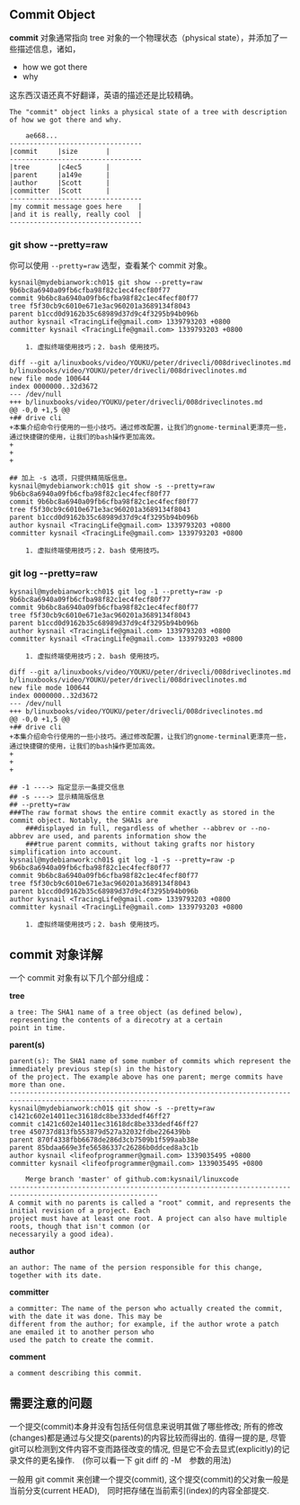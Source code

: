 ## Commit Object
**commit** 对象通常指向 tree 对象的一个物理状态（physical state），并添加了一些描述信息，诸如，

 * how we got there
 * why

这东西汉语还真不好翻译，英语的描述还是比较精确。

	The "commit" object links a physical state of a tree with description of how we got there and why.

		ae668...
	---------------------------------
	|commit		|size		|
	---------------------------------
	|tree		|c4ec5		|
	|parent		|a149e		|
	|author		|Scott		|
	|committer	|Scott		|
	---------------------------------
	|my commit message goes here	|
	|and it is really, really cool	|
	---------------------------------

### git show --pretty=raw
你可以使用 `--pretty=raw` 选型，查看某个 commit 对象。

	kysnail@mydebianwork:ch01$ git show --pretty=raw 9b6bc8a6940a09fb6cfba98f82c1ec4fecf80f77
	commit 9b6bc8a6940a09fb6cfba98f82c1ec4fecf80f77
	tree f5f30cb9c6010e671e3ac960201a3689134f8043
	parent b1ccd0d9162b35c68989d37d9c4f3295b94b096b
	author kysnail <TracingLife@gmail.com> 1339793203 +0800
	committer kysnail <TracingLife@gmail.com> 1339793203 +0800

	    1. 虚拟终端使用技巧；2. bash 使用技巧。

	diff --git a/linuxbooks/video/YOUKU/peter/drivecli/008driveclinotes.md b/linuxbooks/video/YOUKU/peter/drivecli/008driveclinotes.md
	new file mode 100644
	index 0000000..32d3672
	--- /dev/null
	+++ b/linuxbooks/video/YOUKU/peter/drivecli/008driveclinotes.md
	@@ -0,0 +1,5 @@
	+## drive cli
	+本集介绍命令行使用的一些小技巧。通过修改配置，让我们的gnome-terminal更漂亮一些，通过快捷键的使用，让我们的bash操作更加高效。
	+
	+
	+

	## 加上 -s 选项，只提供精简版信息。
	kysnail@mydebianwork:ch01$ git show -s --pretty=raw 9b6bc8a6940a09fb6cfba98f82c1ec4fecf80f77
	commit 9b6bc8a6940a09fb6cfba98f82c1ec4fecf80f77
	tree f5f30cb9c6010e671e3ac960201a3689134f8043
	parent b1ccd0d9162b35c68989d37d9c4f3295b94b096b
	author kysnail <TracingLife@gmail.com> 1339793203 +0800
	committer kysnail <TracingLife@gmail.com> 1339793203 +0800

	    1. 虚拟终端使用技巧；2. bash 使用技巧。

### git log --pretty=raw

	kysnail@mydebianwork:ch01$ git log -1 --pretty=raw -p 9b6bc8a6940a09fb6cfba98f82c1ec4fecf80f77
	commit 9b6bc8a6940a09fb6cfba98f82c1ec4fecf80f77
	tree f5f30cb9c6010e671e3ac960201a3689134f8043
	parent b1ccd0d9162b35c68989d37d9c4f3295b94b096b
	author kysnail <TracingLife@gmail.com> 1339793203 +0800
	committer kysnail <TracingLife@gmail.com> 1339793203 +0800

	    1. 虚拟终端使用技巧；2. bash 使用技巧。

	diff --git a/linuxbooks/video/YOUKU/peter/drivecli/008driveclinotes.md b/linuxbooks/video/YOUKU/peter/drivecli/008driveclinotes.md
	new file mode 100644
	index 0000000..32d3672
	--- /dev/null
	+++ b/linuxbooks/video/YOUKU/peter/drivecli/008driveclinotes.md
	@@ -0,0 +1,5 @@
	+## drive cli
	+本集介绍命令行使用的一些小技巧。通过修改配置，让我们的gnome-terminal更漂亮一些，通过快捷键的使用，让我们的bash操作更加高效。
	+
	+
	+

	## -1 ----> 指定显示一条提交信息
	## -s ----> 显示精简版信息
	## --pretty=raw
	###The raw format shows the entire commit exactly as stored in the commit object. Notably, the SHA1s are
        ###displayed in full, regardless of whether --abbrev or --no-abbrev are used, and parents information show the
        ###true parent commits, without taking grafts nor history simplification into account.
	kysnail@mydebianwork:ch01$ git log -1 -s --pretty=raw -p 9b6bc8a6940a09fb6cfba98f82c1ec4fecf80f77
	commit 9b6bc8a6940a09fb6cfba98f82c1ec4fecf80f77
	tree f5f30cb9c6010e671e3ac960201a3689134f8043
	parent b1ccd0d9162b35c68989d37d9c4f3295b94b096b
	author kysnail <TracingLife@gmail.com> 1339793203 +0800
	committer kysnail <TracingLife@gmail.com> 1339793203 +0800

	    1. 虚拟终端使用技巧；2. bash 使用技巧。

## commit 对象详解
一个 commit 对象有以下几个部分组成：

**tree**

	a tree: The SHA1 name of a tree object (as defined below), representing the contents of a direcotry at a certain
	point in time.

**parent(s)**

	parent(s): The SHA1 name of some number of commits which represent the immediately previous step(s) in the history
	of the project. The example above has one parent; merge commits have more than one.
	-----------------------------------------------------------------------------------------------------------
	kysnail@mydebianwork:ch01$ git show -s --pretty=raw c1421c602e14011ec31618dc8be333dedf46ff27
	commit c1421c602e14011ec31618dc8be333dedf46ff27
	tree 450737d813fb553879d527a32032fdbe226439bb
	parent 870f4338fbb6678de286d3cb7509b1f599aab38e
	parent 85bdaa669e3fe56586337c26286b0ddced8a3c1b
	author kysnail <lifeofprogrammer@gmail.com> 1339035495 +0800
	committer kysnail <lifeofprogrammer@gmail.com> 1339035495 +0800

	    Merge branch 'master' of github.com:kysnail/linuxcode
	-----------------------------------------------------------------------------------------------------------
	A commit with no parents is called a "root" commit, and represents the initial revision of a project. Each
	project must have at least one root. A project can also have multiple roots, though that isn't common (or
	necessaryily a good idea).

**author**

	an author: The name of the persion responsible for this change, together with its date.

**committer**

	a committer: The name of the person who actually created the commit, with the date it was done. This may be
	different from the author; for example, if the author wrote a patch ane emailed it to another person who
	used the patch to create the commit.

**comment**

	a comment describing this commit.

## 需要注意的问题
一个提交(commit)本身并没有包括任何信息来说明其做了哪些修改; 所有的修改(changes)都是通过与父提交(parents)的内容比较而得出的. 值得一提的是, 尽管git可以检测到文件内容不变而路径改变的情况, 但是它不会去显式(explicitly)的记录文件的更名操作.　(你可以看一下 git diff 的 -M　参数的用法)

一般用 git commit 来创建一个提交(commit), 这个提交(commit)的父对象一般是当前分支(current HEAD),　同时把存储在当前索引(index)的内容全部提交.





